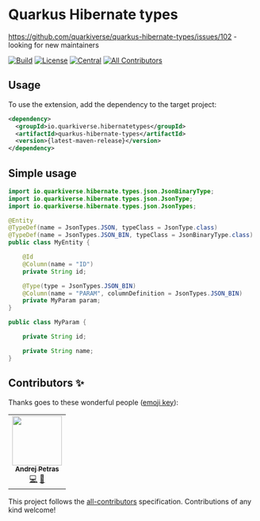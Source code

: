 # Quarkus Hibernate types

https://github.com/quarkiverse/quarkus-hibernate-types/issues/102 - looking for new maintainers

<!-- ALL-CONTRIBUTORS-BADGE:START - Do not remove or modify this section -->
[![Build](https://github.com/quarkiverse/quarkus-hibernate-types/workflows/Build/badge.svg?branch=main)](https://github.com/quarkiverse/quarkus-hibernate-types/actions?query=workflow%3ABuild)
[![License](https://img.shields.io/github/license/quarkiverse/quarkus-hibernate-types.svg)](http://www.apache.org/licenses/LICENSE-2.0)
[![Central](https://img.shields.io/maven-central/v/io.quarkiverse.hibernatetypes/quarkus-hibernate-types-parent?color=green)](https://search.maven.org/search?q=g:io.quarkiverse.hibernatetypes%20AND%20a:quarkus-hibernate-types-parent)
[![All Contributors](https://img.shields.io/badge/all_contributors-1-orange.svg?style=flat-square)](#contributors-)
<!-- ALL-CONTRIBUTORS-BADGE:END -->

## Usage

To use the extension, add the dependency to the target project:

```xml
<dependency>
  <groupId>io.quarkiverse.hibernatetypes</groupId>
  <artifactId>quarkus-hibernate-types</artifactId>
  <version>{latest-maven-release}</version>
</dependency>
```

## Simple usage

```java
import io.quarkiverse.hibernate.types.json.JsonBinaryType;
import io.quarkiverse.hibernate.types.json.JsonType;
import io.quarkiverse.hibernate.types.json.JsonTypes;

@Entity
@TypeDef(name = JsonTypes.JSON, typeClass = JsonType.class)
@TypeDef(name = JsonTypes.JSON_BIN, typeClass = JsonBinaryType.class)
public class MyEntity {

    @Id
    @Column(name = "ID")
    private String id;

    @Type(type = JsonTypes.JSON_BIN)
    @Column(name = "PARAM", columnDefinition = JsonTypes.JSON_BIN)
    private MyParam param;
}
```

```java
public class MyParam {

    private String id;

    private String name;
}
```

## Contributors ✨

Thanks goes to these wonderful people ([emoji key](https://allcontributors.org/docs/en/emoji-key)):

<!-- ALL-CONTRIBUTORS-LIST:START - Do not remove or modify this section -->
<!-- prettier-ignore-start -->
<!-- markdownlint-disable -->
<table>
  <tr>
    <td align="center"><a href="https://www.lorislab.org"><img src="https://avatars2.githubusercontent.com/u/828045?v=4?s=100" width="100px;" alt=""/><br /><sub><b>Andrej Petras</b></sub></a><br /><a href="https://github.com/quarkiverse/quarkiverse-hibernate-types/commits?author=andrejpetras" title="Code">💻</a> <a href="#maintenance-andrejpetras" title="Maintenance">🚧</a></td>
  </tr>
</table>

<!-- markdownlint-restore -->
<!-- prettier-ignore-end -->

<!-- ALL-CONTRIBUTORS-LIST:END -->

This project follows the [all-contributors](https://github.com/all-contributors/all-contributors) specification.
Contributions of any kind welcome!
